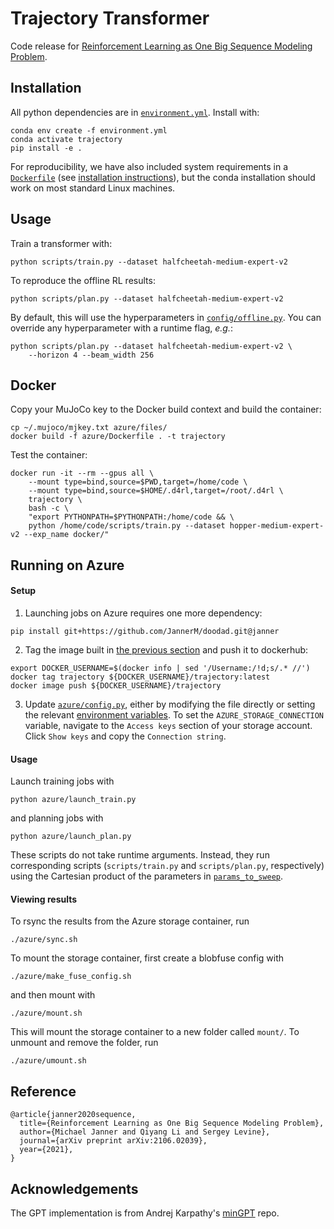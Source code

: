 # Trajectory Transformer

Code release for [Reinforcement Learning as One Big Sequence Modeling Problem](https://arxiv.org/abs/2106.02039).

## Installation

All python dependencies are in [`environment.yml`](environment.yml). Install with:

```
conda env create -f environment.yml
conda activate trajectory
pip install -e .
```

For reproducibility, we have also included system requirements in a [`Dockerfile`](azure/Dockerfile) (see [installation instructions](#Docker)), but the conda installation should work on most standard Linux machines.

## Usage

Train a transformer with:
```
python scripts/train.py --dataset halfcheetah-medium-expert-v2
```

To reproduce the offline RL results:
```
python scripts/plan.py --dataset halfcheetah-medium-expert-v2
```

By default, this will use the hyperparameters in [`config/offline.py`](config/offline.py). You can override any hyperparameter with a runtime flag, _e.g._:
```
python scripts/plan.py --dataset halfcheetah-medium-expert-v2 \
	--horizon 4 --beam_width 256
```

## Docker

Copy your MuJoCo key to the Docker build context and build the container:
```
cp ~/.mujoco/mjkey.txt azure/files/
docker build -f azure/Dockerfile . -t trajectory
```

Test the container:
```
docker run -it --rm --gpus all \
	--mount type=bind,source=$PWD,target=/home/code \
	--mount type=bind,source=$HOME/.d4rl,target=/root/.d4rl \
	trajectory \
	bash -c \
	"export PYTHONPATH=$PYTHONPATH:/home/code && \
	python /home/code/scripts/train.py --dataset hopper-medium-expert-v2 --exp_name docker/"
```

## Running on Azure

#### Setup

1. Launching jobs on Azure requires one more dependency:
```
pip install git+https://github.com/JannerM/doodad.git@janner
```

2. Tag the image built in [the previous section](##Docker) and push it to dockerhub:
```
export DOCKER_USERNAME=$(docker info | sed '/Username:/!d;s/.* //')
docker tag trajectory ${DOCKER_USERNAME}/trajectory:latest
docker image push ${DOCKER_USERNAME}/trajectory
```

3. Update [`azure/config.py`](azure/config.py), either by modifying the file directly or setting the relevant [environment variables](azure/config.py#L47-L52). To set the `AZURE_STORAGE_CONNECTION` variable, navigate to the `Access keys` section of your storage account. Click `Show keys` and copy the `Connection string`.

#### Usage

Launch training jobs with
```
python azure/launch_train.py
```
and planning jobs with
```
python azure/launch_plan.py
```

These scripts do not take runtime arguments. Instead, they run corresponding scripts (`scripts/train.py` and `scripts/plan.py`, respectively) using the Cartesian product of the parameters in [`params_to_sweep`](azure/launch_train.py#L36-48).

#### Viewing results

To rsync the results from the Azure storage container, run
```
./azure/sync.sh
```

To mount the storage container, first create a blobfuse config with
```
./azure/make_fuse_config.sh
```
and then mount with
```
./azure/mount.sh
```
This will mount the storage container to a new folder called `mount/`. To unmount and remove the folder, run
```
./azure/umount.sh
```

## Reference
```
@article{janner2020sequence,
  title={Reinforcement Learning as One Big Sequence Modeling Problem},
  author={Michael Janner and Qiyang Li and Sergey Levine},
  journal={arXiv preprint arXiv:2106.02039},
  year={2021},
}
```

## Acknowledgements

The GPT implementation is from Andrej Karpathy's [minGPT](https://github.com/karpathy/minGPT) repo.
